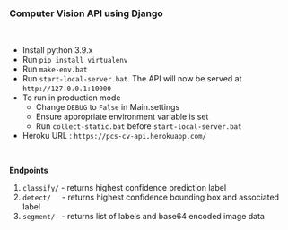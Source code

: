 ### **Computer Vision API using Django**

<br>

- Install python 3.9.x
- Run `pip install virtualenv`
- Run `make-env.bat`
- Run `start-local-server.bat`. The API will now be served at `http://127.0.0.1:10000`
- To run in production mode
    - Change `DEBUG` to `False` in Main.settings
    - Ensure appropriate environment variable is set
    - Run `collect-static.bat` before `start-local-server.bat`
- Heroku URL : `https://pcs-cv-api.herokuapp.com/`

<br>

**Endpoints**

1. `classify/` - returns highest confidence prediction label
2. `detect/` &nbsp;&nbsp;&nbsp; - returns highest confidence bounding box and associated label
3. `segment/` &nbsp; - returns list of labels and base64 encoded image data

<br>
